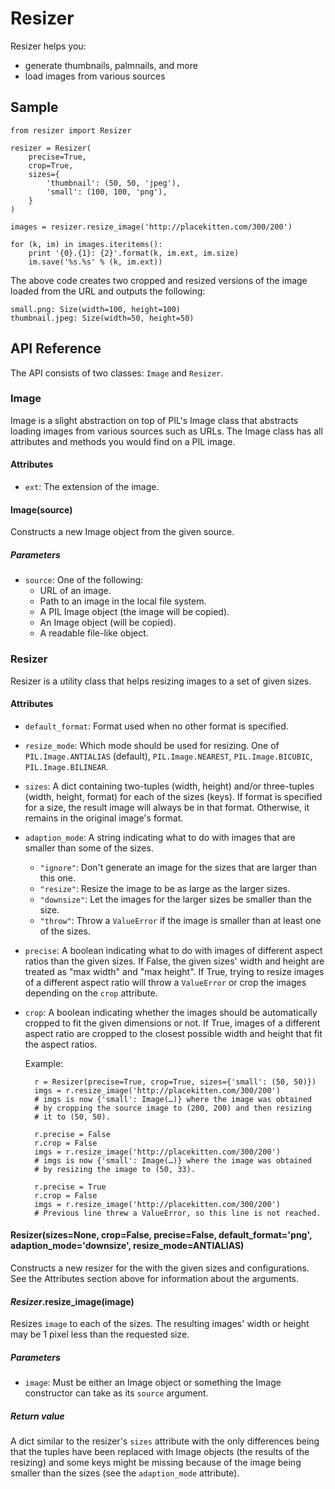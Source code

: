 # Resizer
Resizer helps you:

- generate thumbnails, palmnails, and more
- load images from various sources

## Sample

    from resizer import Resizer
    
    resizer = Resizer(
    	precise=True,
    	crop=True,
    	sizes={
    		'thumbnail': (50, 50, 'jpeg'),
    		'small': (100, 100, 'png'),
    	}
    )
    
    images = resizer.resize_image('http://placekitten.com/300/200')
    
    for (k, im) in images.iteritems():
    	print '{0}.{1}: {2}'.format(k, im.ext, im.size)
    	im.save('%s.%s' % (k, im.ext))

The above code creates two cropped and resized versions of the image loaded from the URL and outputs the following:

    small.png: Size(width=100, height=100)
	thumbnail.jpeg: Size(width=50, height=50)
    
## API Reference
The API consists of two classes: `Image` and `Resizer`.

### Image
Image is a slight abstraction on top of PIL's Image class that abstracts loading images from various sources such as URLs. The Image class has all attributes and methods you would find on a PIL image.

#### Attributes
- `ext`: The extension of the image.

#### Image(source)
Constructs a new Image object from the given source.

##### Parameters
- `source`: One of the following:
	- URL of an image.
	- Path to an image in the local file system.
	- A PIL Image object (the image will be copied).
	- An Image object (will be copied).
	- A readable file-like object.

### Resizer
Resizer is a utility class that helps resizing images to a set of given sizes.

#### Attributes
- `default_format`: Format used when no other format is specified.
- `resize_mode`: Which mode should be used for resizing. One of `PIL.Image.ANTIALIAS` (default), `PIL.Image.NEAREST`, `PIL.Image.BICUBIC`, `PIL.Image.BILINEAR`.
- `sizes`: A dict containing two-tuples (width, height) and/or three-tuples (width, height, format) for each of the sizes (keys). If format is specified for a size, the result image will always be in that format. Otherwise, it remains in the original image's format.
- `adaption_mode`: A string indicating what to do with images that are smaller than some of the sizes.
	
	- `"ignore"`: Don't generate an image for the sizes that are larger
				  than this one.
	- `"resize"`: Resize the image to be as large as the larger sizes.
	- `"downsize"`: Let the images for the larger sizes be smaller than
				    the size.
	- `"throw"`: Throw a `ValueError` if the image is smaller than at
				 least one of the sizes.
- `precise`: A boolean indicating what to do with images of different aspect ratios than the given sizes. If False, the given sizes' width and height are treated as "max width" and "max height". If True, trying to resize images of a different aspect ratio will throw a `ValueError` or crop the images depending on the `crop` attribute.
- `crop`: A boolean indicating whether the images should be automatically cropped to fit the given dimensions or not. If True, images of a different aspect ratio are cropped to the closest possible width and height that fit the aspect ratios.

    Example:
        
        r = Resizer(precise=True, crop=True, sizes={'small': (50, 50)})
        imgs = r.resize_image('http://placekitten.com/300/200')
        # imgs is now {'small': Image(…)} where the image was obtained
        # by cropping the source image to (200, 200) and then resizing
        # it to (50, 50).
        
        r.precise = False
        r.crop = False
        imgs = r.resize_image('http://placekitten.com/300/200')
        # imgs is now {'small': Image(…)} where the image was obtained
        # by resizing the image to (50, 33).
        
        r.precise = True
        r.crop = False
        imgs = r.resize_image('http://placekitten.com/300/200')
        # Previous line threw a ValueError, so this line is not reached.

#### Resizer(sizes=None, crop=False, precise=False, default_format='png', adaption_mode='downsize', resize_mode=ANTIALIAS)
Constructs a new resizer for the with the given sizes and configurations. See the Attributes section above for information about the arguments.

#### *Resizer*.resize_image(image)
Resizes `image` to each of the sizes. The resulting images' width or height may be 1 pixel less than the requested size.

##### Parameters
- `image`: Must be either an Image object or something the Image constructor can take as its `source` argument.

##### Return value
A dict similar to the resizer's `sizes` attribute with the only differences being that the tuples have been replaced with Image objects (the results of the resizing) and some keys might be missing because of the image being smaller than the sizes (see the `adaption_mode` attribute).